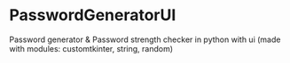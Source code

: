 # PasswordGeneratorUI
Password generator &amp; Password strength checker in python with ui (made with modules: customtkinter, string, random)
